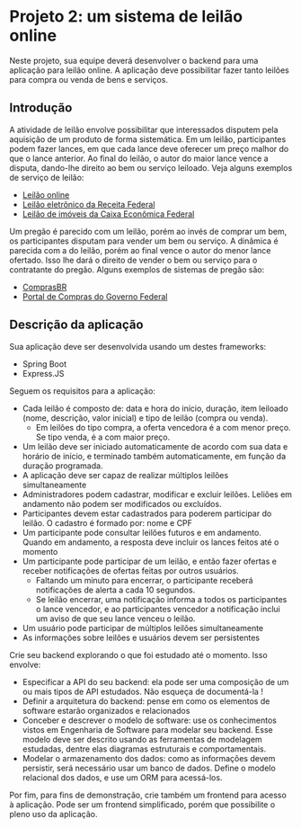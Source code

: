 # Projeto 2: um sistema de leilão online

Neste projeto, sua equipe deverá desenvolver o backend para uma aplicação para leilão online. A aplicação deve possibilitar fazer tanto leilões para compra ou venda de bens e serviços.

## Introdução

A atividade de leilão envolve possibilitar que interessados disputem pela aquisição de um produto de forma sistemática. Em um leilão, participantes podem fazer lances, em que cada lance deve oferecer um preço malhor do que o lance anterior. Ao final do leilão, o autor do maior lance vence a disputa, dando-lhe direito ao bem ou serviço leiloado. Veja alguns exemplos de serviço de leilão:
* [Leilão online](https://www.leilaoonline.net/)
* [Leilão eletrônico da Receita Federal](https://www.leilaoonline.net/)
* [Leilão de imóveis da Caixa Econômica Federal](https://www.caixa.gov.br/voce/poupanca-e-investimentos/acoes-online/leiloes/Paginas/default.aspx)

Um pregão é parecido com um leilão, porém ao invés de comprar um bem, os participantes disputam para vender um bem ou serviço. A dinâmica é parecida com a do leilão, porém ao final vence o autor do menor lance ofertado. Isso lhe dará o direito de vender o bem ou serviço para o contratante do pregão. Alguns exemplos de sistemas de pregão são:
* [ComprasBR](https://comprasbr.com.br/pregao-eletronico/?status=AGUARDANDO_ABERTURA&utm_source=Google&utm_medium=Pesquisa&utm_campaign=AN009_pregao_de_moveis)
* [Portal de Compras do Governo Federal](https://www.gov.br/compras/pt-br)

## Descrição da aplicação

Sua aplicação deve ser desenvolvida usando um destes frameworks:
* Spring Boot
* Express.JS

Seguem os requisitos para a aplicação:
* Cada leilão é composto de: data e hora do início, duração, item leiloado (nome, descrição, valor inicial) e tipo de leilão (compra ou venda).
  * Em leilões do tipo compra, a oferta vencedora é a com menor preço. Se tipo venda, é a com maior preço.
* Um leilão deve ser iniciado automaticamente de acordo com sua data e horário de início, e terminado também automaticamente, em função da duração programada.
* A aplicação deve ser capaz de realizar múltiplos leilões simultaneamente
* Administradores podem cadastrar, modificar e excluir leilões. Leliões em andamento não podem ser modificados ou excluídos.
* Participantes devem estar cadastrados para poderem participar do leilão. O cadastro é formado por: nome e CPF
* Um participante pode consultar leilões futuros e em andamento. Quando em andamento, a resposta deve incluir os lances feitos até o momento
* Um participante pode participar de um leilão, e então fazer ofertas e receber notificações de ofertas feitas por outros usuários.
  * Faltando um minuto para encerrar, o participante receberá notificações de alerta a cada 10 segundos.
  * Se leilão encerrar, uma notificação informa a todos os participantes o lance vencedor, e ao participantes vencedor a notificação inclui um aviso de que seu lance venceu o leilão.
* Um usuário pode participar de múltiplos leilões simultaneamente
* As informações sobre leilões e usuários devem ser persistentes

Crie seu backend explorando o que foi estudado até o momento. Isso envolve:
* Especificar a API do seu backend: ela pode ser uma composição de um ou mais tipos de API estudados. Não esqueça de documentá-la !
* Definir a arquitetura do backend: pense em como os elementos de software estarão organizados e relacionados
* Conceber e descrever o modelo de software: use os conhecimentos vistos em Engenharia de Software para modelar seu backend. Esse modelo deve ser descrito usando as ferramentas de modelagem estudadas, dentre elas diagramas  estruturais e comportamentais.
* Modelar o armazenamento dos dados: como as informações devem persistir, será necessário usar um banco de dados. Define o modelo relacional dos dados, e use um ORM para acessá-los.

Por fim, para fins de demonstração, crie também um frontend para acesso à aplicação. Pode ser um frontend simplificado, porém que possibilite o pleno uso da aplicação.
